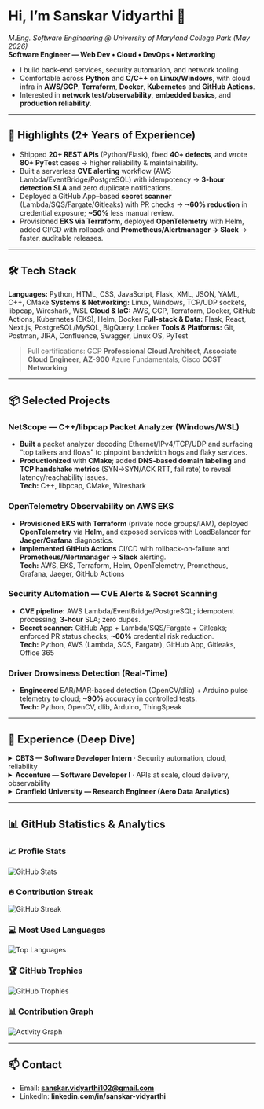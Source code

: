 # Hi, I’m Sanskar Vidyarthi 👋
*M.Eng. Software Engineering @ University of Maryland College Park (May 2026)*  
**Software Engineer — Web Dev • Cloud • DevOps • Networking**

- I build back-end services, security automation, and network tooling.  
- Comfortable across **Python** and **C/C++** on **Linux/Windows**, with cloud infra in **AWS/GCP**, **Terraform**, **Docker**, **Kubernetes** and **GitHub Actions**.  
- Interested in **network test/observability**, **embedded basics**, and **production reliability**.

---

## 🔎 Highlights (2+ Years of Experience)
- Shipped **20+ REST APIs** (Python/Flask), fixed **40+ defects**, and wrote **80+ PyTest** cases → higher reliability & maintainability.  
- Built a serverless **CVE alerting** workflow (AWS Lambda/EventBridge/PostgreSQL) with idempotency → **3-hour detection SLA** and zero duplicate notifications.  
- Deployed a GitHub App–based **secret scanner** (Lambda/SQS/Fargate/Gitleaks) with PR checks → **~60% reduction** in credential exposure; **~50%** less manual review.  
- Provisioned **EKS via Terraform**, deployed **OpenTelemetry** with Helm, added CI/CD with rollback and **Prometheus/Alertmanager → Slack** → faster, auditable releases.

---

## 🛠️ Tech Stack
**Languages:** Python, HTML, CSS, JavaScript, Flask, XML, JSON, YAML, C++, CMake 
**Systems & Networking:** Linux, Windows, TCP/UDP sockets, libpcap, Wireshark, WSL 
**Cloud & IaC:** AWS, GCP, Terraform, Docker, GitHub Actions, Kubernetes (EKS), Helm, Docker 
**Full-stack & Data:** Flask,  React, Next.js, PostgreSQL/MySQL, BigQuery, Looker
**Tools & Platforms:** Git, Postman, JIRA, Confluence, Swagger, Linux OS, PyTest

> Full certifications: GCP **Professional Cloud Architect**, **Associate Cloud Engineer**, **AZ-900** Azure Fundamentals, Cisco **CCST Networking**

---

## 📦 Selected Projects
### NetScope — C++/libpcap Packet Analyzer (Windows/WSL)
- **Built** a packet analyzer decoding Ethernet/IPv4/TCP/UDP and surfacing “top talkers and flows” to pinpoint bandwidth hogs and flaky services.  
- **Productionized** with **CMake**; added **DNS-based domain labeling** and **TCP handshake metrics** (SYN→SYN/ACK RTT, fail rate) to reveal latency/reachability issues.  
**Tech:** C++, libpcap, CMake, Wireshark

### OpenTelemetry Observability on AWS EKS
- **Provisioned** **EKS with Terraform** (private node groups/IAM), deployed **OpenTelemetry** via **Helm**, and exposed services with LoadBalancer for **Jaeger/Grafana** diagnostics.  
- **Implemented** **GitHub Actions** CI/CD with rollback-on-failure and **Prometheus/Alertmanager → Slack** alerting.  
**Tech:** AWS, EKS, Terraform, Helm, OpenTelemetry, Prometheus, Grafana, Jaeger, GitHub Actions

### Security Automation — CVE Alerts & Secret Scanning
- **CVE pipeline:** AWS Lambda/EventBridge/PostgreSQL; idempotent processing; **3-hour** SLA; zero dupes.  
- **Secret scanner:** GitHub App + Lambda/SQS/Fargate + Gitleaks; enforced PR status checks; **~60%** credential risk reduction.  
**Tech:** Python, AWS (Lambda, SQS, Fargate), GitHub App, Gitleaks, Office 365

### Driver Drowsiness Detection (Real-Time)
- **Engineered** EAR/MAR-based detection (OpenCV/dlib) + Arduino pulse telemetry to cloud; **~90%** accuracy in controlled tests.  
**Tech:** Python, OpenCV, dlib, Arduino, ThingSpeak

---

## 💼 Experience (Deep Dive)

<details>
<summary><b>CBTS — Software Developer Intern</b> · Security automation, cloud, reliability</summary>

**Context:** Joined to harden developer workflows and reduce security toil.

- **CVE Alerting (serverless)**
  - **Problem:** Vendor CVEs arriving ad-hoc → duplicates and delayed triage.
  - **Approach:** Built an idempotent pipeline on **AWS (Lambda, EventBridge, PostgreSQL)** to ingest/parse advisories every 3 hours; added **structured logs/metrics** and O365 notifications with runbooks.
  - **Impact:** **3-hour detection SLA**, eliminated duplicate alerts, faster routing to owners.

- **Secret Scanning (merge protection)**
  - **Problem:** Credentials occasionally landed in PRs; manual review was noisy.
  - **Approach:** Developed a **GitHub App** workflow with **Lambda, SQS, Fargate, Gitleaks**; enforced **PR status checks** so risk never merged.
  - **Impact:** **~60% reduction** in credential-exposure incidents; **~50% less** manual review. 

- **Quality & Ops**
  - **What I added:** CI checks (lint/tests), policy gates, incident docs; verified across **Linux/Windows** environments.

**Tech:** Python, AWS (Lambda/SQS/Fargate/EventBridge), PostgreSQL, GitHub App/Checks API, Gitleaks, Office 365, GitHub Actions, logging/metrics
</details>

<details>
<summary><b>Accenture — Software Developer I</b> · APIs at scale, cloud delivery, observability</summary>

- **API Platform**
  - **Built:** **20+ Python/Flask REST APIs**, fully documented (**Swagger/Postman**).
  - **Quality:** **80+ PyTest** cases; **40+ defects** resolved → higher reliability & maintainability.

- **Cloud Release Engineering**
  - **Automated:** Deployments with **Docker + Terraform (GCP)**; addressed **100+ Artifact Registry** issues.
  - **Outcome:** **~40% faster** release cycles; stabilized build/publish paths.

- **Observability & Data**
  - **Delivered:** **20+ Looker (LookML)** dashboards; Python data flows with **BigQuery + Cloud Scheduler** and **10+ Cloud Monitoring** policies for SIEM/SOAR visibility.

- **Dev Practices**
  - **Standardized:** API patterns, test templates, and POC docs (**50+**) to accelerate onboarding and code reuse.

**Tech:** Python/Flask, SQL, Postman/Swagger, Docker, Terraform (GCP), BigQuery, Looker/LookML, Cloud Monitoring, Git, DB Visualizer
</details>

<details>
<summary><b>Cranfield University — Research Engineer (Aero Data Analytics)</b></summary>

- **Digital-Twin-style Analytics**
  - **Built:** MATLAB/Turbomatch pipeline simulating flight conditions; **~95%** parameter prediction accuracy for maintenance planning.
- **Signal Processing**
  - **Implemented:** Scattered interpolation for remote engine data → error **<1%** (Case 1) and **~3%** (Case 2).

**Tech:** MATLAB, Turbomatch, data interpolation, experiment design
</details>

---
## 📊 GitHub Statistics & Analytics

### 📈 Profile Stats
![GitHub Stats](https://github-readme-stats.vercel.app/api?username=SanskarLoganDev&show_icons=true&theme=tokyonight&hide_border=true&include_all_commits=true&count_private=true)

### 🔥 Contribution Streak
![GitHub Streak](https://github-readme-streak-stats.herokuapp.com/?user=SanskarLoganDev&theme=tokyonight&hide_border=true)

### 💻 Most Used Languages
![Top Languages](https://github-readme-stats.vercel.app/api/top-langs/?username=SanskarLoganDev&layout=compact&theme=tokyonight&hide_border=true&langs_count=8)

### 🏆 GitHub Trophies
![GitHub Trophies](https://github-profile-trophy.vercel.app/?username=SanskarLoganDev&theme=tokyonight&no-frame=true&no-bg=true&column=7&margin-w=15)

### 📊 Contribution Graph
![Activity Graph](https://github-readme-activity-graph.vercel.app/graph?username=SanskarLoganDev&theme=tokyo-night&hide_border=true&area=true)

---

## 📫 Contact
- Email: **sanskar.vidyarthi102@gmail.com**  
- LinkedIn: **linkedin.com/in/sanskar-vidyarthi**  


